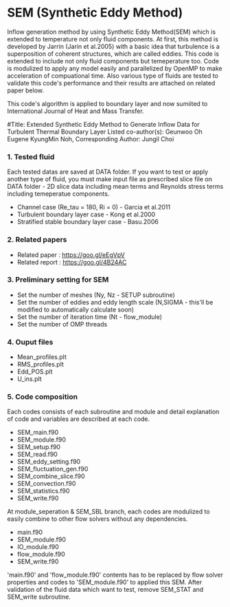 # SEM (Synthetic Eddy Method)
Inflow generation method by using Synthetic Eddy Method(SEM) which is extended to temperature not only fluid components.
At first, this method is developed by Jarrin (Jarin et al.2005) with a basic idea that turbulence is a superposition of coherent structures, 
which are called eddies. This code is extended to include not only fluid components but temeperature too. 
Code is modulized to apply any model easily and parallelized by OpenMP to make acceleration of compuational time.
Also various type of fluids are tested to validate this code's performance and their results are attached on related paper below.

This code's algorithm is applied to boundary layer and now sumiited to International Journal of Heat and Mass Transfer.

#Title: Extended Synthetic Eddy Method to Generate Inflow Data for Turbulent Thermal Boundary Layer
Listed co-author(s): Geunwoo Oh Eugene KyungMin Noh,
Corresponding Author: Jungil Choi

### 1. Tested fluid 
Each tested datas are saved at DATA folder. 
If you want to test or apply another type of fluid, 
you must make input file as prescribed slice file on DATA folder - 2D slice data including mean terms and Reynolds stress terms including temeperatue components. 
  - Channel case (Re_tau = 180, Ri = 0) - Garcia et al.2011 
  - Turbulent boundary layer case - Kong et al.2000
  - Stratified stable boundary layer case - Basu.2006
  
### 2. Related papers  
  - Related paper : https://goo.gl/eEgVpV
  - Related report : https://goo.gl/4B24AC

### 3. Preliminary setting for SEM
  - Set the number of meshes (Ny, Nz - SETUP subroutine)
  - Set the number of eddies and eddy length scale (N,SIGMA - this'll be modified to automatically calculate soon)
  - Set the number of iteration time (Nt - flow_module)
  - Set the number of OMP threads
  
### 4. Ouput files
  - Mean_profiles.plt
  - RMS_profiles.plt
  - Edd_POS.plt
  - U_ins.plt
  
### 5. Code composition 
Each codes consists of each subroutine and module and detail explanation of code and variables are described at each code. 
  - SEM_main.f90
  - SEM_module.f90
  - SEM_setup.f90
  - SEM_read.f90
  - SEM_eddy_setting.f90
  - SEM_fluctuation_gen.f90
  - SEM_combine_slice.f90
  - SEM_convection.f90
  - SEM_statistics.f90
  - SEM_write.f90
  
  At module_seperation & SEM_SBL branch, each codes are modulized to easily combine to other flow solvers without any dependencies.
  - main.f90
  - SEM_module.f90
  - IO_module.f90
  - flow_module.f90
  - SEM_write.f90
    
'main.f90' and 'flow_module.f90' contents has to be replaced by flow solver properties and codes to 'SEM_module.f90' to applied this SEM.
After validation of the fluid data which want to test, remove SEM_STAT and SEM_write subroutine.
  
  
